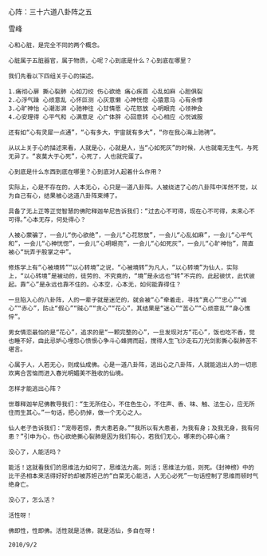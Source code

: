 心阵：三十六道八卦阵之五

雪峰


    心和心脏，是完全不同的两个概念。

    心脏属于五脏器官，属于物质，心呢？心到底是什么？心到底在哪里？

    我们先看以下四组关于心的描述。

    1.痛彻心扉 撕心裂肺 心如刀绞 伤心欲绝 痛心疾首 心乱如麻 心胆俱裂
    2.心浮气躁 心烦意乱 心怀叵测 心灰意懒 心神恍惚 心猿意马 心有余悸
    3.心旷神怡 心潮澎湃 心驰神往 心甘情愿 心花怒放 心明眼亮 心领神会
    4.心安理得 心平气和 心满意足 心广体胖 心回意转 心心相应 心悦诚服

    还有如“心有灵犀一点通”，“心有多大，宇宙就有多大”，“你在我心海上驰骋”。

    从以上关于心的描述来看，人就是心，心就是人，当“心如死灰”的时候，人也就毫无生气，与死无异了。“哀莫大于心死”，心死了，人也就完蛋了。

    心到底是什么东西到底在哪里？心到底对人起着什么作用？

    实际上，心是不存在的，人本无心，心只是一道八卦阵。人被绕进了心的八卦阵中浑然不觉，以为自己有心，结果被心这道八卦阵束缚了。

    具备了无上正等正觉智慧的佛陀释迦牟尼告诉我们：“过去心不可得，现在心不可得，未来心不可得。”心本无存，何处得心？

    人被心蒙骗了，一会儿“伤心欲绝”，一会儿“心花怒放”，一会儿“心乱如麻”，一会儿“心平气和”，一会儿“心神恍惚”，一会儿“心明眼亮”，一会儿“心如死灰”，一会儿“心旷神怡”，简直被心“玩弄于股掌之中”。

    修炼学上有“心被境转”“以心转境”之说，“心被境转”为凡人，“以心转境”为仙人，实际上，“以心转境”是被动的，徒劳的、不究竟的，“境”是永远也“转”不完的，此起彼伏，此伏彼起。靠“心”是永远也靠不住的。心本空，心本无，如何能靠得住？

    一旦陷入心的八卦阵，人的一辈子就是迷茫的，就会被“心”牵着走，寻找“真心”“忠心”“诚心”“赤心”，防止“假心”“贼心”“贪心”“花心”，其结果是“迷心”“苦心”“心烦意乱”“身心憔悴”。

    男女情恋最怕的是“花心”，追求的是“一颗完整的心”，一旦发现对方“花心”，饭也吃不香，觉也睡不好，由此忌妒心埋怨心愤恨心争斗心蜂拥而起，搅得人生飞沙走石刀光剑影撕心裂肺苦不堪言。

    心属于人，人若无心，则成仙成佛。心是一道八卦阵，逃出心之八卦阵，人就能逃出人的一切悲欢离合苦恼而进入春光明媚美不胜收的仙境。

    怎样才能逃出心阵？

    世尊释迦牟尼佛教导我们：“生无所住心，不住色生心，不住声、香、味、触、法生心，应无所住而生其心。”一句话，把心扔掉，做一个无心之人。

    仙人老子告诉我们：“宠辱若惊，贵大患若身。”“我所以有大患者，为我有身；及我无身，我有何患？”引申为心，伤心欲绝撕心裂肺是因为我们有心，若我们无心，哪来的心碎心痛？

    没心了，人能活吗？

    能活！这就看我们的思维法力如何了，思维法力高，则活；思维法力低，则死。《封神榜》中的比干丞相本来活得好好的却被苏妲己的“白菜无心能活，人无心必死”一句话控制了思维而顿时气绝身亡。

    没心了，怎么活？

    活性呀！

    佛即性，性即佛。活性就是活佛，就是活仙，多自在呀！

    2010/9/2



